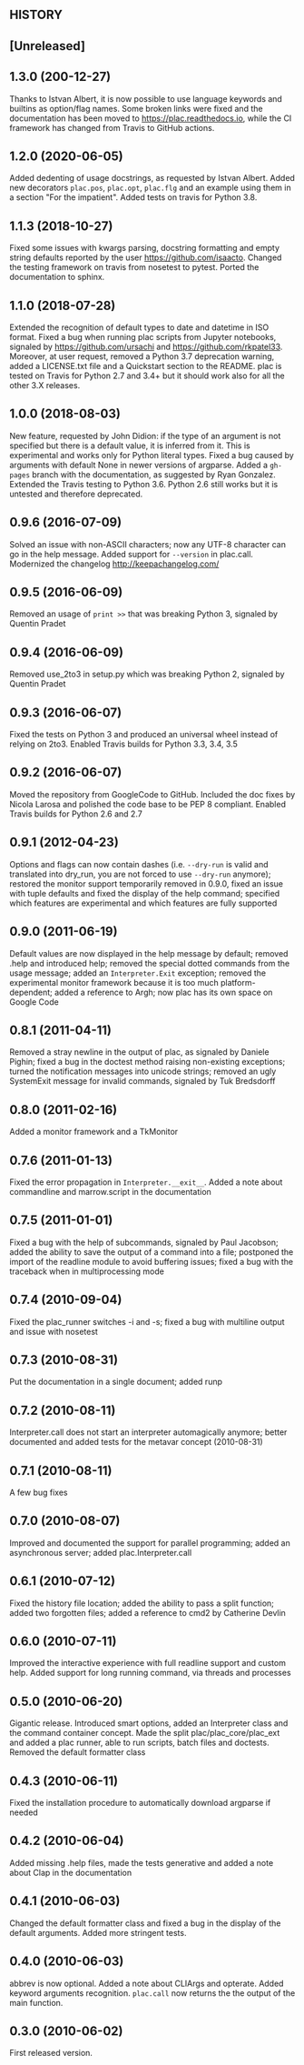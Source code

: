 HISTORY
-------

## [Unreleased]

## 1.3.0 (200-12-27)

Thanks to Istvan Albert, it is now possible to use language keywords and
builtins as option/flag names. Some broken links were fixed and the
documentation has been moved to https://plac.readthedocs.io,
while the CI framework has changed from Travis to GitHub actions.

##  1.2.0 (2020-06-05)

Added dedenting of usage docstrings, as requested by Istvan Albert.
Added new decorators `plac.pos`, `plac.opt`, `plac.flg` and an example
using them in a section "For the impatient".
Added tests on travis for Python 3.8.

##  1.1.3 (2018-10-27)

Fixed some issues with kwargs parsing, docstring formatting and empty
string defaults reported by the user https://github.com/isaacto. Changed
the testing framework on travis from nosetest to pytest. Ported the
documentation to sphinx.

## 1.1.0 (2018-07-28)

Extended the recognition of default types to date and datetime in ISO
format. Fixed a bug when running plac scripts from Jupyter notebooks,
signaled by https://github.com/ursachi and https://github.com/rkpatel33.
Moreover, at user request, removed a Python 3.7 deprecation warning,
added a LICENSE.txt file and a Quickstart section to the README. plac
is tested on Travis for Python 2.7 and 3.4+ but it should work also
for all the other 3.X releases.

## 1.0.0 (2018-08-03)

New feature, requested by John Didion: if the type of an argument is not
specified but there is a default value, it is inferred from it. This is
experimental and works only for Python literal types.
Fixed a bug caused by arguments with default None in newer versions of argparse.
Added a `gh-pages` branch with the documentation, as suggested by Ryan Gonzalez.
Extended the Travis testing to Python 3.6. Python 2.6 still works but it is
untested and therefore deprecated.

## 0.9.6  (2016-07-09)

Solved an issue with non-ASCII characters; now any UTF-8 character
can go in the help message. Added support for `--version` in plac.call.
Modernized the changelog http://keepachangelog.com/

## 0.9.5 (2016-06-09)

Removed an usage of `print >>` that was breaking Python 3, signaled
by Quentin Pradet

## 0.9.4 (2016-06-09)

Removed use_2to3 in setup.py which was breaking Python 2, signaled
by Quentin Pradet

## 0.9.3 (2016-06-07)

Fixed the tests on Python 3 and produced an universal wheel instead of
relying on 2to3. Enabled Travis builds for Python 3.3, 3.4, 3.5

## 0.9.2 (2016-06-07)

Moved the repository from GoogleCode to GitHub. Included the doc fixes
by Nicola Larosa and polished the code base to be PEP 8 compliant.
Enabled Travis builds for Python 2.6 and 2.7

## 0.9.1 (2012-04-23)

Options and flags can now contain dashes (i.e. ``--dry-run`` is valid and
translated into dry_run, you are not forced to use ``--dry-run`` anymore); 
restored the monitor support temporarily removed in 0.9.0, fixed an issue
with tuple defaults and fixed the display of the help command; specified
which features are experimental and which features are fully supported

## 0.9.0 (2011-06-19)

Default values are now displayed in the help message by default;
removed .help and introduced help; removed the special dotted
commands from the usage message; added an ``Interpreter.Exit``
exception; removed the experimental monitor framework because
it is too much platform-dependent; added a reference
to Argh; now plac has its own space on Google Code

## 0.8.1 (2011-04-11)

Removed a stray newline in the output of plac, as signaled
by Daniele Pighin; fixed a bug in the doctest method raising
non-existing exceptions; turned the notification messages into
unicode strings; removed an ugly SystemExit message
for invalid commands, signaled by Tuk Bredsdorff

## 0.8.0 (2011-02-16)

Added a monitor framework and a TkMonitor

## 0.7.6 (2011-01-13)

Fixed the error propagation in ``Interpreter.__exit__``.
Added a note about commandline and marrow.script in the documentation

## 0.7.5 (2011-01-01)

Fixed a bug with the help of subcommands, signaled by Paul Jacobson;
added the ability to save the output of a command into a file; postponed
the import of the readline module to avoid buffering issues; fixed a
bug with the traceback when in multiprocessing mode

## 0.7.4 (2010-09-04)

Fixed the plac_runner switches -i and -s; fixed a bug with multiline
output and issue with nosetest

## 0.7.3 (2010-08-31)

Put the documentation in a single document; added runp

## 0.7.2 (2010-08-11)

Interpreter.call does not start an interpreter automagically anymore;
better documented and added tests for the metavar concept (2010-08-31)

## 0.7.1 (2010-08-11)

A few bug fixes

## 0.7.0 (2010-08-07)

Improved and documented the support for parallel programming;
added an asynchronous server; added plac.Interpreter.call

## 0.6.1 (2010-07-12)

Fixed the history file location; added the ability to pass a split
function; added two forgotten files; added a reference to cmd2 by 
Catherine Devlin

## 0.6.0 (2010-07-11)

Improved the interactive experience with full readline support and
custom help. Added support for long running command, via threads and
processes

## 0.5.0 (2010-06-20)

Gigantic release. Introduced smart options, added an Interpreter class
and the command container concept. Made the split plac/plac_core/plac_ext
and added a plac runner, able to run scripts, batch files and doctests.
Removed the default formatter class

## 0.4.3 (2010-06-11)

Fixed the installation procedure to automatically download argparse
if needed

## 0.4.2 (2010-06-04)

Added missing .help files, made the tests generative and added a
note about Clap in the documentation

## 0.4.1 (2010-06-03)

Changed the default formatter class and fixed a bug in the
display of the default arguments. Added more stringent tests.

## 0.4.0 (2010-06-03)

abbrev is now optional. Added a note about CLIArgs and opterate.
Added keyword arguments recognition. ``plac.call`` now returns the
the output of the main function.

## 0.3.0 (2010-06-02)

First released version.
